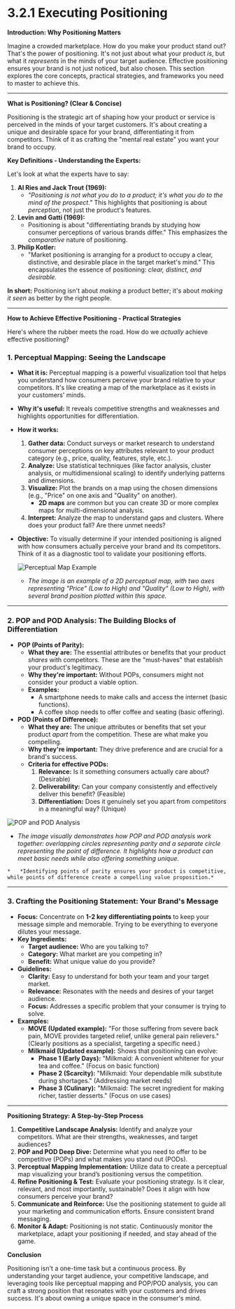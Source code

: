 # 3.2.1 Executing Positioning

**Introduction: Why Positioning Matters**

Imagine a crowded marketplace. How do you make your product stand out? That's the power of positioning. It's not just about what your product *is*, but what it *represents* in the minds of your target audience. Effective positioning ensures your brand is not just noticed, but also chosen. This section explores the core concepts, practical strategies, and frameworks you need to master to achieve this.

---

**What is Positioning? (Clear & Concise)**

Positioning is the strategic art of shaping how your product or service is perceived in the minds of your target customers. It's about creating a unique and desirable space for your brand, differentiating it from competitors. Think of it as crafting the "mental real estate" you want your brand to occupy.

**Key Definitions - Understanding the Experts:**

Let's look at what the experts have to say:

1.  **Al Ries and Jack Trout (1969):**
    *   _"Positioning is not what you do to a product; it's what you do to the *mind* of the prospect."_ This highlights that positioning is about *perception*, not just the product's features.
2.  **Levin and Gatti (1969):**
    *   Positioning is about "differentiating brands by studying how consumer perceptions of various brands differ." This emphasizes the *comparative* nature of positioning.
3.  **Philip Kotler:**
    *   "Market positioning is arranging for a product to occupy a clear, distinctive, and desirable place in the target market's mind." This encapsulates the essence of positioning: *clear, distinct, and desirable.*

**In short:** Positioning isn't about *making* a product better; it's about *making it seen* as better by the right people.

---

**How to Achieve Effective Positioning - Practical Strategies**

Here's where the rubber meets the road. How do we *actually* achieve effective positioning?

### 1. Perceptual Mapping: Seeing the Landscape

*   **What it is:** Perceptual mapping is a powerful visualization tool that helps you understand how consumers perceive your brand relative to your competitors. It's like creating a map of the marketplace as it exists in your customers' minds.
*   **Why it's useful:** It reveals competitive strengths and weaknesses and highlights opportunities for differentiation.
*   **How it works:**
    1.  **Gather data:** Conduct surveys or market research to understand consumer perceptions on key attributes relevant to your product category (e.g., price, quality, features, style, etc.).
    2.  **Analyze:** Use statistical techniques (like factor analysis, cluster analysis, or multidimensional scaling) to identify underlying patterns and dimensions.
    3.  **Visualize:** Plot the brands on a map using the chosen dimensions (e.g., "Price" on one axis and "Quality" on another).
        *   **2D maps** are common but you can create 3D or more complex maps for multi-dimensional analysis.
    4.  **Interpret:** Analyze the map to understand gaps and clusters. Where does your product fall? Are there unmet needs?
*   **Objective:** To visually determine if your intended positioning is aligned with how consumers actually perceive your brand and its competitors. Think of it as a diagnostic tool to validate your positioning efforts.

    ![Perceptual Map Example](https://github.com/user-attachments/assets/45894ffd-84a6-448a-a98b-cc7c65c19493)
    *   *The image is an example of a 2D perceptual map, with two axes representing "Price" (Low to High) and "Quality" (Low to High), with several brand position plotted within this space.*

---

### 2. POP and POD Analysis: The Building Blocks of Differentiation

*   **POP (Points of Parity):**
    *   **What they are:** The essential attributes or benefits that your product *shares* with competitors. These are the "must-haves" that establish your product's legitimacy.
    *   **Why they're important:** Without POPs, consumers might not consider your product a viable option.
    *   **Examples:**
        *   A smartphone needs to make calls and access the internet (basic functions).
        *   A coffee shop needs to offer coffee and seating (basic offering).
*   **POD (Points of Difference):**
    *   **What they are:** The unique attributes or benefits that set your product *apart* from the competition. These are what make you compelling.
    *   **Why they're important:** They drive preference and are crucial for a brand's success.
    *   **Criteria for effective PODs:**
        1.  **Relevance:** Is it something consumers actually care about? (Desirable)
        2.  **Deliverability:** Can your company consistently and effectively deliver this benefit? (Feasible)
        3.  **Differentiation:** Does it genuinely set you apart from competitors in a meaningful way? (Unique)

   ![POP and POD Analysis](https://github.com/user-attachments/assets/24dcc903-1600-44db-aeb2-37757ba5d5c5)
   *   *The image visually demonstrates how POP and POD analysis work together: overlapping circles representing parity and a separate circle representing the point of difference. It highlights how a product can meet basic needs while also offering something unique.*

    *   *Identifying points of parity ensures your product is competitive, while points of difference create a compelling value proposition.*

---

### 3. Crafting the Positioning Statement: Your Brand's Message

*   **Focus:** Concentrate on **1-2 key differentiating points** to keep your message simple and memorable. Trying to be everything to everyone dilutes your message.
*   **Key Ingredients:**
    *   **Target audience:** Who are you talking to?
    *   **Category:** What market are you competing in?
    *   **Benefit:** What unique value do you provide?
*   **Guidelines:**
    *   **Clarity:** Easy to understand for both your team and your target market.
    *   **Relevance:** Resonates with the needs and desires of your target audience.
    *   **Focus:** Addresses a specific problem that your consumer is trying to solve.
*   **Examples:**
    *   **MOVE (Updated example):** "For those suffering from severe back pain, MOVE provides targeted relief, unlike general pain relievers." (Clearly positions as a specialist, targeting a specific need.)
    *   **Milkmaid (Updated example):** Shows that positioning can evolve:
        *   **Phase 1 (Early Days):** "Milkmaid: A convenient whitener for your tea and coffee." (Focus on basic function)
        *   **Phase 2 (Scarcity):** "Milkmaid: Your dependable milk substitute during shortages." (Addressing market needs)
        *   **Phase 3 (Culinary):** "Milkmaid: The secret ingredient for making richer, tastier desserts." (Focus on use cases)

---

**Positioning Strategy: A Step-by-Step Process**

1.  **Competitive Landscape Analysis:** Identify and analyze your competitors. What are their strengths, weaknesses, and target audiences?
2.  **POP and POD Deep Dive:** Determine what you need to offer to be competitive (POPs) and what makes you stand out (PODs).
3.  **Perceptual Mapping Implementation:** Utilize data to create a perceptual map visualizing your brand’s positioning versus the competition.
4.  **Refine Positioning & Test:** Evaluate your positioning strategy. Is it clear, relevant, and most importantly, sustainable? Does it align with how consumers perceive your brand?
5.  **Communicate and Reinforce:** Use the positioning statement to guide all your marketing and communication efforts. Ensure consistent brand messaging.
6.  **Monitor & Adapt:** Positioning is not static. Continuously monitor the marketplace, adapt your positioning if needed, and stay ahead of the game.

**Conclusion**

Positioning isn't a one-time task but a continuous process. By understanding your target audience, your competitive landscape, and leveraging tools like perceptual mapping and POP/POD analysis, you can craft a strong position that resonates with your customers and drives success. It's about owning a unique space in the consumer's mind.